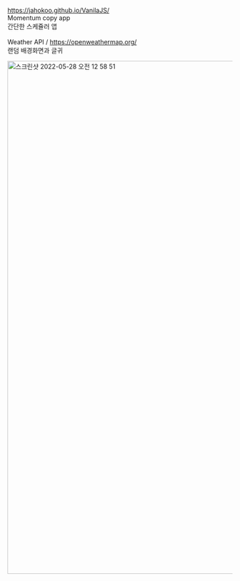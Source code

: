 https://jahokoo.github.io/VanilaJS/
<br>
Momentum copy app<br>
간단한 스케쥴러 앱<br>
<br>
Weather API / https://openweathermap.org/<br>
랜덤 배경화면과 글귀<br>

<img width="1150" alt="스크린샷 2022-05-28 오전 12 58 51" src="https://user-images.githubusercontent.com/81978506/170735900-fe26d588-2472-4f76-9e7c-8c811c1f6c31.png">
